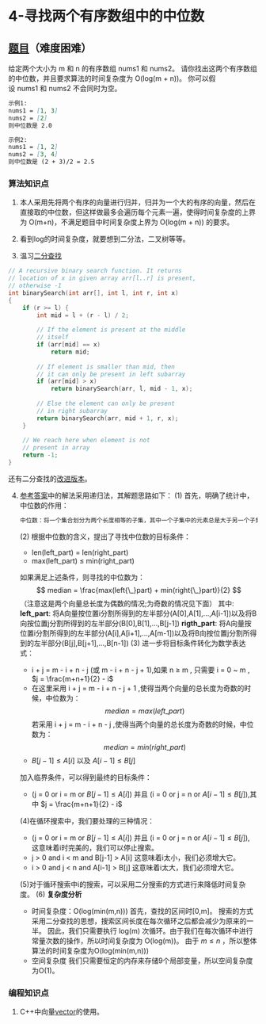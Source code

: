 # 4-寻找两个有序数组中的中位数

## [题目](https://leetcode-cn.com/problems/median-of-two-sorted-arrays/)（难度困难）

给定两个大小为 m 和 n 的有序数组 nums1 和 nums2。
请你找出这两个有序数组的中位数，并且要求算法的时间复杂度为 O(log(m + n))。
你可以假设 nums1 和 nums2 不会同时为空。

```markdown
示例1:
nums1 = [1, 3]
nums2 = [2]
则中位数是 2.0

示例2:
nums1 = [1, 2]
nums2 = [3, 4]
则中位数是 (2 + 3)/2 = 2.5
```

### 算法知识点
1. 本人采用先将两个有序的向量进行归并，归并为一个大的有序的向量，然后在直接取的中位数，但这样做最多会遍历每个元素一遍，使得时间复杂度的上界为 O(m+n)，不满足题目中时间复杂度上界为 O(log(m + n)) 的要求。

2. 看到log的时间复杂度，就要想到二分法，二叉树等等。

3. 温习[二分查找](https://www.geeksforgeeks.org/binary-search/)
```C++
// A recursive binary search function. It returns 
// location of x in given array arr[l..r] is present, 
// otherwise -1 
int binarySearch(int arr[], int l, int r, int x) 
{ 
    if (r >= l) { 
        int mid = l + (r - l) / 2; 
  
        // If the element is present at the middle 
        // itself 
        if (arr[mid] == x) 
            return mid; 
  
        // If element is smaller than mid, then 
        // it can only be present in left subarray 
        if (arr[mid] > x) 
            return binarySearch(arr, l, mid - 1, x); 
  
        // Else the element can only be present 
        // in right subarray 
        return binarySearch(arr, mid + 1, r, x); 
    } 
  
    // We reach here when element is not 
    // present in array 
    return -1; 
} 
```
还有二分查找的[改进版本](https://www.jianshu.com/p/cddfbdbc53c7)。

4. [参考答案](https://leetcode-cn.com/problems/median-of-two-sorted-arrays/solution/xun-zhao-liang-ge-you-xu-shu-zu-de-zhong-wei-shu-b/)中的解法采用递归法，其解题思路如下：
	(1) 首先，明确了统计中，中位数的作用：
	```markdown
	中位数：将一个集合划分为两个长度相等的子集，其中一个子集中的元素总是大于另一个子集中的元素。
	```
	(2) 根据中位数的含义，提出了寻找中位数的目标条件：
	- len(left_part) = len(right_part)
	- max(left_part) $\le$ min(right_part)
	
	如果满足上述条件，则寻找的中位数为：
	$$ median = \frac{max(left{\_}part) + min(right{\_}part)}{2} $$
	（注意这是两个向量总长度为偶数的情况;为奇数的情况见下面）
	其中:
	**left_part**: 将A向量按位置i分割所得到的左半部分(A[0],A[1],...,A[i-1])以及将B向按位置j分割所得到的左半部分(B[0],B[1],...,B[j-1])
	**rigth_part**: 将A向量按位置i分割所得到的左半部分(A[i],A[i+1],...,A[m-1])以及将B向按位置j分割所得到的左半部分(B[j],B[j+1],...,B[n-1])
	(3) 进一步将目标条件转化为数学表达式：
	- i + j = m - i + n - j (或 m - i + n - j + 1),如果 n $\ge$ m , 只需要 i = 0 ~ m , $j = \frac{m+n+1}{2} - i$
	- 在这里采用 i + j = m - i + n - j + 1 ,使得当两个向量的总长度为奇数的时候，中位数为：
	$$ median = max(left{\_}part) $$
	若采用 i + j = m - i + n - j ,使得当两个向量的总长度为奇数的时候，中位数为：
	$$ median = min(right{\_}part) $$
	- $B[j-1] \le A[i]$ 以及 $A[i-1] \le B[j]$

	加入临界条件，可以得到最终的目标条件：
	- (j = 0 or i = m or $B[j-1] \le A[i]$) 并且
	(i = 0 or j = n or $A[i-1] \le B[j]$),其中 $j = \frac{m+n+1}{2} - i$

	(4)在循环搜索中，我们要处理的三种情况：
	- (j = 0 or i = m or $B[j-1] \le A[i]$) 并且
	(i = 0 or j = n or $A[i-1] \le B[j]$), 这意味着i时完美的，我们可以停止搜索。
	- j > 0 and i < m and B[j-1] > A[i] 这意味着i太小，我们必须增大它。
	- i > 0 and j < n and A[i-1] > B[j] 这意味着i太大，我们必须增大它。

	(5)对于循环搜索中i的搜索，可以采用二分搜索的方式进行来降低时间复杂度。
	(6) **复杂度分析**
    - 时间复杂度：O(log(min(m,n)))
	首先，查找的区间时[0,m]。
	搜索的方式采用二分查找的思想，搜索区间长度在每次循环之后都会减少为原来的一半。
	因此，我们只需要执行 log(m) 次循环。由于我们在每次循环中进行常量次数的操作，所以时间复杂度为 O(log(m))。
	由于 $m \le n$ ，所以整体算法的时间复杂度为O(log(min(m,n)))
	- 空间复杂度
	我们只需要恒定的内存来存储9个局部变量，所以空间复杂度为O(1)。



### 编程知识点
1. C++中向量[vector](https://blog.csdn.net/laobai1015/article/details/51218871)的使用。
